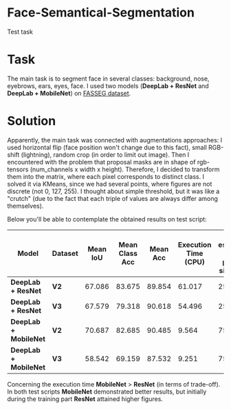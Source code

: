 # Face-Semantical-Segmentation
Test task

# Task
The main task is to segment face in several classes: background, nose, eyebrows, ears, eyes, face. I used two models (**DeepLab + ResNet** and **DeepLab + MobileNet**) on [FASSEG dataset](http://massimomauro.github.io/FASSEG-repository/).

# Solution
Apparently, the main task was connected with augmentations approaches: I used horizontal flip (face position won't change due to this fact), small RGB-shift (lightning), random crop (in order to limit out image).
Then I encountered with the problem that proposal masks are in shape of rgb-tensors (num_channels x width x height). Therefore, I decided to transform them into the matrix, where each pixel corresponds to distinct class. I solved it via KMeans, since we had several points, where figures are not discrete (not 0, 127, 255). I thought about simple threshold, but it was like a "crutch" (due to the fact that each triple of values are always differ among themselves). 

Below you'll be able to contemplate the obtained results on test script:

| Model | Dataset | Mean IoU | Mean Class Acc | Mean Acc | Execution Time (CPU) | Total estimated model params size (MB)
| ----- | ------- | -------- | -------------- | -------- | -------------------- | -------------------------------------
| **DeepLab + ResNet** | **V2** | 67.086 | 83.675 | 89.854 | 61.017 | 254.553
| **DeepLab + ResNet** | **V3** | 67.579 | 79.318 | 90.618 | 54.496 | 254.553
| **DeepLab + MobileNet** | **V2** | 70.687 | 82.685 | 90.485 | 9.564 | 75.353
| **DeepLab + MobileNet** | **V3** | 58.542 | 69.159 | 87.532 | 9.251 | 75.353

Concerning the execution time **MobileNet** > **ResNet** (in terms of trade-off). In both test scripts **MobileNet** demonstrated better results, but initially during the training part **ResNet** attained higher figures.
